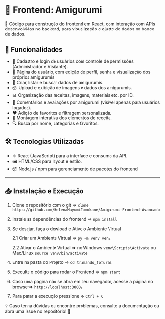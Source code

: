 # 🧵 Frontend: Amigurumi

🚀 Código para construção do frontend em React, com interação com APIs desenvolvidas no backend, para visualização e ajuste de dados no banco de dados.

## 📌 Funcionalidades

- 🧶 Cadastro e login de usuários com controle de permissões (Administrador e Visitante).
- 👤 Página do usuário, com edição de perfil, senha e visualização dos próprios amigurumis.
- 📖 Criar, listar e buscar dados de amigurumis.
- 📦 Upload e exibição de imagens e dados dos amigurumis.
- 📊 Organização das receitas, imagens, materiais etc. por ID.
- 💬 Comentários e avaliações por amigurumi (visível apenas para usuários logados).
- ❤️ Adição de favoritos e filtragem personalizada.
- 🧵 Montagem interativa dos elementos de receita.
- 🔍 Busca por nome, categorias e favoritos.

## 🛠️ Tecnologias Utilizadas

- ⚛️ React (JavaScript) para a interface e consumo da API.
- 🖼️ HTML/CSS para layout e estilo.
- 📦 Node.js / npm para gerenciamento de pacotes do frontend.

---

## 📥 Instalação e Execução

1. Clone o repositório com o git => ``` clone https://github.com/HelenaMayumiTomokane/Amigurumi-Frontend-Avancado ```

2. Instale as dependências do frontend => ``` npm install ```

3. Se desejar, faça o dowload e Ative o Ambiente Virtual

    2.1 Criar um Ambiente Virtual => ``` py -m venv venv ```

    2.2 Ativar o Ambiente Virtual => no Windows ``` venv\Scripts\Activate ``` ou Mac/Linux ``` source venv/bin/activate ```


4. Entre na pasta do Projeto => ``` cd tramando_fofuras ```

5. Execulte o código para rodar o Frontend => ``` npm start ```

6. Caso uma página não se abra em seu navegador, acesse a página no browser=> ``` http://localhost:3000/ ```

6. Para parar a execução pressione => ``` Ctrl + C ```


💡 Caso tenha dúvidas ou encontre problemas, consulte a documentação ou abra uma issue no repositório! 🚀
